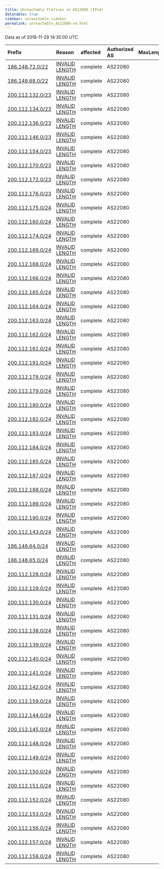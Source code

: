 ```yaml
---
title: Unreachable Prefixes in AS22080 (IPv4)
datatable: true
sidebar: unreachable_sidebar
permalink: unreachable_AS22080-v4.html
---
```


Data as of 2018-11-29 14:35:00 UTC


<div class="datatable-begin"></div>

| Prefix                                                     | Reason                                                                                                     | affected   | Authorized AS   |   MaxLength | Anchor                                         |   unreachable /24s |
|:-----------------------------------------------------------|:-----------------------------------------------------------------------------------------------------------|:-----------|:----------------|------------:|:-----------------------------------------------|-------------------:|
| [186.148.72.0/22](https://stat.ripe.net/186.148.72.0/22)   | [INVALID LENGTH](https://rpki-validator.ripe.net/announcement-preview?asn=AS22080&prefix=186.148.72.0/22)  | complete   | AS22080         |          20 | [LACNIC](unreachable_LACNIC_RPKI_Root-v4.html) |                  4 |
| [186.148.68.0/22](https://stat.ripe.net/186.148.68.0/22)   | [INVALID LENGTH](https://rpki-validator.ripe.net/announcement-preview?asn=AS22080&prefix=186.148.68.0/22)  | complete   | AS22080         |          20 | [LACNIC](unreachable_LACNIC_RPKI_Root-v4.html) |                  4 |
| [200.112.132.0/23](https://stat.ripe.net/200.112.132.0/23) | [INVALID LENGTH](https://rpki-validator.ripe.net/announcement-preview?asn=AS22080&prefix=200.112.132.0/23) | complete   | AS22080         |          19 | [LACNIC](unreachable_LACNIC_RPKI_Root-v4.html) |                  2 |
| [200.112.134.0/23](https://stat.ripe.net/200.112.134.0/23) | [INVALID LENGTH](https://rpki-validator.ripe.net/announcement-preview?asn=AS22080&prefix=200.112.134.0/23) | complete   | AS22080         |          19 | [LACNIC](unreachable_LACNIC_RPKI_Root-v4.html) |                  2 |
| [200.112.136.0/23](https://stat.ripe.net/200.112.136.0/23) | [INVALID LENGTH](https://rpki-validator.ripe.net/announcement-preview?asn=AS22080&prefix=200.112.136.0/23) | complete   | AS22080         |          19 | [LACNIC](unreachable_LACNIC_RPKI_Root-v4.html) |                  2 |
| [200.112.146.0/23](https://stat.ripe.net/200.112.146.0/23) | [INVALID LENGTH](https://rpki-validator.ripe.net/announcement-preview?asn=AS22080&prefix=200.112.146.0/23) | complete   | AS22080         |          19 | [LACNIC](unreachable_LACNIC_RPKI_Root-v4.html) |                  2 |
| [200.112.154.0/23](https://stat.ripe.net/200.112.154.0/23) | [INVALID LENGTH](https://rpki-validator.ripe.net/announcement-preview?asn=AS22080&prefix=200.112.154.0/23) | complete   | AS22080         |          19 | [LACNIC](unreachable_LACNIC_RPKI_Root-v4.html) |                  2 |
| [200.112.170.0/23](https://stat.ripe.net/200.112.170.0/23) | [INVALID LENGTH](https://rpki-validator.ripe.net/announcement-preview?asn=AS22080&prefix=200.112.170.0/23) | complete   | AS22080         |          19 | [LACNIC](unreachable_LACNIC_RPKI_Root-v4.html) |                  2 |
| [200.112.172.0/23](https://stat.ripe.net/200.112.172.0/23) | [INVALID LENGTH](https://rpki-validator.ripe.net/announcement-preview?asn=AS22080&prefix=200.112.172.0/23) | complete   | AS22080         |          19 | [LACNIC](unreachable_LACNIC_RPKI_Root-v4.html) |                  2 |
| [200.112.176.0/23](https://stat.ripe.net/200.112.176.0/23) | [INVALID LENGTH](https://rpki-validator.ripe.net/announcement-preview?asn=AS22080&prefix=200.112.176.0/23) | complete   | AS22080         |          19 | [LACNIC](unreachable_LACNIC_RPKI_Root-v4.html) |                  2 |
| [200.112.175.0/24](https://stat.ripe.net/200.112.175.0/24) | [INVALID LENGTH](https://rpki-validator.ripe.net/announcement-preview?asn=AS22080&prefix=200.112.175.0/24) | complete   | AS22080         |          19 | [LACNIC](unreachable_LACNIC_RPKI_Root-v4.html) |                  1 |
| [200.112.160.0/24](https://stat.ripe.net/200.112.160.0/24) | [INVALID LENGTH](https://rpki-validator.ripe.net/announcement-preview?asn=AS22080&prefix=200.112.160.0/24) | complete   | AS22080         |          19 | [LACNIC](unreachable_LACNIC_RPKI_Root-v4.html) |                  1 |
| [200.112.174.0/24](https://stat.ripe.net/200.112.174.0/24) | [INVALID LENGTH](https://rpki-validator.ripe.net/announcement-preview?asn=AS22080&prefix=200.112.174.0/24) | complete   | AS22080         |          19 | [LACNIC](unreachable_LACNIC_RPKI_Root-v4.html) |                  1 |
| [200.112.169.0/24](https://stat.ripe.net/200.112.169.0/24) | [INVALID LENGTH](https://rpki-validator.ripe.net/announcement-preview?asn=AS22080&prefix=200.112.169.0/24) | complete   | AS22080         |          19 | [LACNIC](unreachable_LACNIC_RPKI_Root-v4.html) |                  1 |
| [200.112.168.0/24](https://stat.ripe.net/200.112.168.0/24) | [INVALID LENGTH](https://rpki-validator.ripe.net/announcement-preview?asn=AS22080&prefix=200.112.168.0/24) | complete   | AS22080         |          19 | [LACNIC](unreachable_LACNIC_RPKI_Root-v4.html) |                  1 |
| [200.112.166.0/24](https://stat.ripe.net/200.112.166.0/24) | [INVALID LENGTH](https://rpki-validator.ripe.net/announcement-preview?asn=AS22080&prefix=200.112.166.0/24) | complete   | AS22080         |          19 | [LACNIC](unreachable_LACNIC_RPKI_Root-v4.html) |                  1 |
| [200.112.165.0/24](https://stat.ripe.net/200.112.165.0/24) | [INVALID LENGTH](https://rpki-validator.ripe.net/announcement-preview?asn=AS22080&prefix=200.112.165.0/24) | complete   | AS22080         |          19 | [LACNIC](unreachable_LACNIC_RPKI_Root-v4.html) |                  1 |
| [200.112.164.0/24](https://stat.ripe.net/200.112.164.0/24) | [INVALID LENGTH](https://rpki-validator.ripe.net/announcement-preview?asn=AS22080&prefix=200.112.164.0/24) | complete   | AS22080         |          19 | [LACNIC](unreachable_LACNIC_RPKI_Root-v4.html) |                  1 |
| [200.112.163.0/24](https://stat.ripe.net/200.112.163.0/24) | [INVALID LENGTH](https://rpki-validator.ripe.net/announcement-preview?asn=AS22080&prefix=200.112.163.0/24) | complete   | AS22080         |          19 | [LACNIC](unreachable_LACNIC_RPKI_Root-v4.html) |                  1 |
| [200.112.162.0/24](https://stat.ripe.net/200.112.162.0/24) | [INVALID LENGTH](https://rpki-validator.ripe.net/announcement-preview?asn=AS22080&prefix=200.112.162.0/24) | complete   | AS22080         |          19 | [LACNIC](unreachable_LACNIC_RPKI_Root-v4.html) |                  1 |
| [200.112.161.0/24](https://stat.ripe.net/200.112.161.0/24) | [INVALID LENGTH](https://rpki-validator.ripe.net/announcement-preview?asn=AS22080&prefix=200.112.161.0/24) | complete   | AS22080         |          19 | [LACNIC](unreachable_LACNIC_RPKI_Root-v4.html) |                  1 |
| [200.112.191.0/24](https://stat.ripe.net/200.112.191.0/24) | [INVALID LENGTH](https://rpki-validator.ripe.net/announcement-preview?asn=AS22080&prefix=200.112.191.0/24) | complete   | AS22080         |          19 | [LACNIC](unreachable_LACNIC_RPKI_Root-v4.html) |                  1 |
| [200.112.178.0/24](https://stat.ripe.net/200.112.178.0/24) | [INVALID LENGTH](https://rpki-validator.ripe.net/announcement-preview?asn=AS22080&prefix=200.112.178.0/24) | complete   | AS22080         |          19 | [LACNIC](unreachable_LACNIC_RPKI_Root-v4.html) |                  1 |
| [200.112.179.0/24](https://stat.ripe.net/200.112.179.0/24) | [INVALID LENGTH](https://rpki-validator.ripe.net/announcement-preview?asn=AS22080&prefix=200.112.179.0/24) | complete   | AS22080         |          19 | [LACNIC](unreachable_LACNIC_RPKI_Root-v4.html) |                  1 |
| [200.112.180.0/24](https://stat.ripe.net/200.112.180.0/24) | [INVALID LENGTH](https://rpki-validator.ripe.net/announcement-preview?asn=AS22080&prefix=200.112.180.0/24) | complete   | AS22080         |          19 | [LACNIC](unreachable_LACNIC_RPKI_Root-v4.html) |                  1 |
| [200.112.182.0/24](https://stat.ripe.net/200.112.182.0/24) | [INVALID LENGTH](https://rpki-validator.ripe.net/announcement-preview?asn=AS22080&prefix=200.112.182.0/24) | complete   | AS22080         |          19 | [LACNIC](unreachable_LACNIC_RPKI_Root-v4.html) |                  1 |
| [200.112.183.0/24](https://stat.ripe.net/200.112.183.0/24) | [INVALID LENGTH](https://rpki-validator.ripe.net/announcement-preview?asn=AS22080&prefix=200.112.183.0/24) | complete   | AS22080         |          19 | [LACNIC](unreachable_LACNIC_RPKI_Root-v4.html) |                  1 |
| [200.112.184.0/24](https://stat.ripe.net/200.112.184.0/24) | [INVALID LENGTH](https://rpki-validator.ripe.net/announcement-preview?asn=AS22080&prefix=200.112.184.0/24) | complete   | AS22080         |          19 | [LACNIC](unreachable_LACNIC_RPKI_Root-v4.html) |                  1 |
| [200.112.185.0/24](https://stat.ripe.net/200.112.185.0/24) | [INVALID LENGTH](https://rpki-validator.ripe.net/announcement-preview?asn=AS22080&prefix=200.112.185.0/24) | complete   | AS22080         |          19 | [LACNIC](unreachable_LACNIC_RPKI_Root-v4.html) |                  1 |
| [200.112.187.0/24](https://stat.ripe.net/200.112.187.0/24) | [INVALID LENGTH](https://rpki-validator.ripe.net/announcement-preview?asn=AS22080&prefix=200.112.187.0/24) | complete   | AS22080         |          19 | [LACNIC](unreachable_LACNIC_RPKI_Root-v4.html) |                  1 |
| [200.112.188.0/24](https://stat.ripe.net/200.112.188.0/24) | [INVALID LENGTH](https://rpki-validator.ripe.net/announcement-preview?asn=AS22080&prefix=200.112.188.0/24) | complete   | AS22080         |          19 | [LACNIC](unreachable_LACNIC_RPKI_Root-v4.html) |                  1 |
| [200.112.189.0/24](https://stat.ripe.net/200.112.189.0/24) | [INVALID LENGTH](https://rpki-validator.ripe.net/announcement-preview?asn=AS22080&prefix=200.112.189.0/24) | complete   | AS22080         |          19 | [LACNIC](unreachable_LACNIC_RPKI_Root-v4.html) |                  1 |
| [200.112.190.0/24](https://stat.ripe.net/200.112.190.0/24) | [INVALID LENGTH](https://rpki-validator.ripe.net/announcement-preview?asn=AS22080&prefix=200.112.190.0/24) | complete   | AS22080         |          19 | [LACNIC](unreachable_LACNIC_RPKI_Root-v4.html) |                  1 |
| [200.112.143.0/24](https://stat.ripe.net/200.112.143.0/24) | [INVALID LENGTH](https://rpki-validator.ripe.net/announcement-preview?asn=AS22080&prefix=200.112.143.0/24) | complete   | AS22080         |          19 | [LACNIC](unreachable_LACNIC_RPKI_Root-v4.html) |                  1 |
| [186.148.64.0/24](https://stat.ripe.net/186.148.64.0/24)   | [INVALID LENGTH](https://rpki-validator.ripe.net/announcement-preview?asn=AS22080&prefix=186.148.64.0/24)  | complete   | AS22080         |          20 | [LACNIC](unreachable_LACNIC_RPKI_Root-v4.html) |                  1 |
| [186.148.65.0/24](https://stat.ripe.net/186.148.65.0/24)   | [INVALID LENGTH](https://rpki-validator.ripe.net/announcement-preview?asn=AS22080&prefix=186.148.65.0/24)  | complete   | AS22080         |          20 | [LACNIC](unreachable_LACNIC_RPKI_Root-v4.html) |                  1 |
| [200.112.128.0/24](https://stat.ripe.net/200.112.128.0/24) | [INVALID LENGTH](https://rpki-validator.ripe.net/announcement-preview?asn=AS22080&prefix=200.112.128.0/24) | complete   | AS22080         |          19 | [LACNIC](unreachable_LACNIC_RPKI_Root-v4.html) |                  1 |
| [200.112.129.0/24](https://stat.ripe.net/200.112.129.0/24) | [INVALID LENGTH](https://rpki-validator.ripe.net/announcement-preview?asn=AS22080&prefix=200.112.129.0/24) | complete   | AS22080         |          19 | [LACNIC](unreachable_LACNIC_RPKI_Root-v4.html) |                  1 |
| [200.112.130.0/24](https://stat.ripe.net/200.112.130.0/24) | [INVALID LENGTH](https://rpki-validator.ripe.net/announcement-preview?asn=AS22080&prefix=200.112.130.0/24) | complete   | AS22080         |          19 | [LACNIC](unreachable_LACNIC_RPKI_Root-v4.html) |                  1 |
| [200.112.131.0/24](https://stat.ripe.net/200.112.131.0/24) | [INVALID LENGTH](https://rpki-validator.ripe.net/announcement-preview?asn=AS22080&prefix=200.112.131.0/24) | complete   | AS22080         |          19 | [LACNIC](unreachable_LACNIC_RPKI_Root-v4.html) |                  1 |
| [200.112.138.0/24](https://stat.ripe.net/200.112.138.0/24) | [INVALID LENGTH](https://rpki-validator.ripe.net/announcement-preview?asn=AS22080&prefix=200.112.138.0/24) | complete   | AS22080         |          19 | [LACNIC](unreachable_LACNIC_RPKI_Root-v4.html) |                  1 |
| [200.112.139.0/24](https://stat.ripe.net/200.112.139.0/24) | [INVALID LENGTH](https://rpki-validator.ripe.net/announcement-preview?asn=AS22080&prefix=200.112.139.0/24) | complete   | AS22080         |          19 | [LACNIC](unreachable_LACNIC_RPKI_Root-v4.html) |                  1 |
| [200.112.140.0/24](https://stat.ripe.net/200.112.140.0/24) | [INVALID LENGTH](https://rpki-validator.ripe.net/announcement-preview?asn=AS22080&prefix=200.112.140.0/24) | complete   | AS22080         |          19 | [LACNIC](unreachable_LACNIC_RPKI_Root-v4.html) |                  1 |
| [200.112.141.0/24](https://stat.ripe.net/200.112.141.0/24) | [INVALID LENGTH](https://rpki-validator.ripe.net/announcement-preview?asn=AS22080&prefix=200.112.141.0/24) | complete   | AS22080         |          19 | [LACNIC](unreachable_LACNIC_RPKI_Root-v4.html) |                  1 |
| [200.112.142.0/24](https://stat.ripe.net/200.112.142.0/24) | [INVALID LENGTH](https://rpki-validator.ripe.net/announcement-preview?asn=AS22080&prefix=200.112.142.0/24) | complete   | AS22080         |          19 | [LACNIC](unreachable_LACNIC_RPKI_Root-v4.html) |                  1 |
| [200.112.159.0/24](https://stat.ripe.net/200.112.159.0/24) | [INVALID LENGTH](https://rpki-validator.ripe.net/announcement-preview?asn=AS22080&prefix=200.112.159.0/24) | complete   | AS22080         |          19 | [LACNIC](unreachable_LACNIC_RPKI_Root-v4.html) |                  1 |
| [200.112.144.0/24](https://stat.ripe.net/200.112.144.0/24) | [INVALID LENGTH](https://rpki-validator.ripe.net/announcement-preview?asn=AS22080&prefix=200.112.144.0/24) | complete   | AS22080         |          19 | [LACNIC](unreachable_LACNIC_RPKI_Root-v4.html) |                  1 |
| [200.112.145.0/24](https://stat.ripe.net/200.112.145.0/24) | [INVALID LENGTH](https://rpki-validator.ripe.net/announcement-preview?asn=AS22080&prefix=200.112.145.0/24) | complete   | AS22080         |          19 | [LACNIC](unreachable_LACNIC_RPKI_Root-v4.html) |                  1 |
| [200.112.148.0/24](https://stat.ripe.net/200.112.148.0/24) | [INVALID LENGTH](https://rpki-validator.ripe.net/announcement-preview?asn=AS22080&prefix=200.112.148.0/24) | complete   | AS22080         |          19 | [LACNIC](unreachable_LACNIC_RPKI_Root-v4.html) |                  1 |
| [200.112.149.0/24](https://stat.ripe.net/200.112.149.0/24) | [INVALID LENGTH](https://rpki-validator.ripe.net/announcement-preview?asn=AS22080&prefix=200.112.149.0/24) | complete   | AS22080         |          19 | [LACNIC](unreachable_LACNIC_RPKI_Root-v4.html) |                  1 |
| [200.112.150.0/24](https://stat.ripe.net/200.112.150.0/24) | [INVALID LENGTH](https://rpki-validator.ripe.net/announcement-preview?asn=AS22080&prefix=200.112.150.0/24) | complete   | AS22080         |          19 | [LACNIC](unreachable_LACNIC_RPKI_Root-v4.html) |                  1 |
| [200.112.151.0/24](https://stat.ripe.net/200.112.151.0/24) | [INVALID LENGTH](https://rpki-validator.ripe.net/announcement-preview?asn=AS22080&prefix=200.112.151.0/24) | complete   | AS22080         |          19 | [LACNIC](unreachable_LACNIC_RPKI_Root-v4.html) |                  1 |
| [200.112.152.0/24](https://stat.ripe.net/200.112.152.0/24) | [INVALID LENGTH](https://rpki-validator.ripe.net/announcement-preview?asn=AS22080&prefix=200.112.152.0/24) | complete   | AS22080         |          19 | [LACNIC](unreachable_LACNIC_RPKI_Root-v4.html) |                  1 |
| [200.112.153.0/24](https://stat.ripe.net/200.112.153.0/24) | [INVALID LENGTH](https://rpki-validator.ripe.net/announcement-preview?asn=AS22080&prefix=200.112.153.0/24) | complete   | AS22080         |          19 | [LACNIC](unreachable_LACNIC_RPKI_Root-v4.html) |                  1 |
| [200.112.156.0/24](https://stat.ripe.net/200.112.156.0/24) | [INVALID LENGTH](https://rpki-validator.ripe.net/announcement-preview?asn=AS22080&prefix=200.112.156.0/24) | complete   | AS22080         |          19 | [LACNIC](unreachable_LACNIC_RPKI_Root-v4.html) |                  1 |
| [200.112.157.0/24](https://stat.ripe.net/200.112.157.0/24) | [INVALID LENGTH](https://rpki-validator.ripe.net/announcement-preview?asn=AS22080&prefix=200.112.157.0/24) | complete   | AS22080         |          19 | [LACNIC](unreachable_LACNIC_RPKI_Root-v4.html) |                  1 |
| [200.112.158.0/24](https://stat.ripe.net/200.112.158.0/24) | [INVALID LENGTH](https://rpki-validator.ripe.net/announcement-preview?asn=AS22080&prefix=200.112.158.0/24) | complete   | AS22080         |          19 | [LACNIC](unreachable_LACNIC_RPKI_Root-v4.html) |                  1 |

<div class="datatable-end"></div>